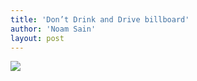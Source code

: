 ```yaml
---
title: 'Don’t Drink and Drive billboard'
author: 'Noam Sain'
layout: post
---
```


[![](http://1.bp.blogspot.com/_8aN4krk1nsk/S234Ka8AYMI/AAAAAAAAAXc/t18AtNtCmu0/s400/image-13.jpg)](http://1.bp.blogspot.com/_8aN4krk1nsk/S234Ka8AYMI/AAAAAAAAAXc/t18AtNtCmu0/s1600-h/image-13.jpg)